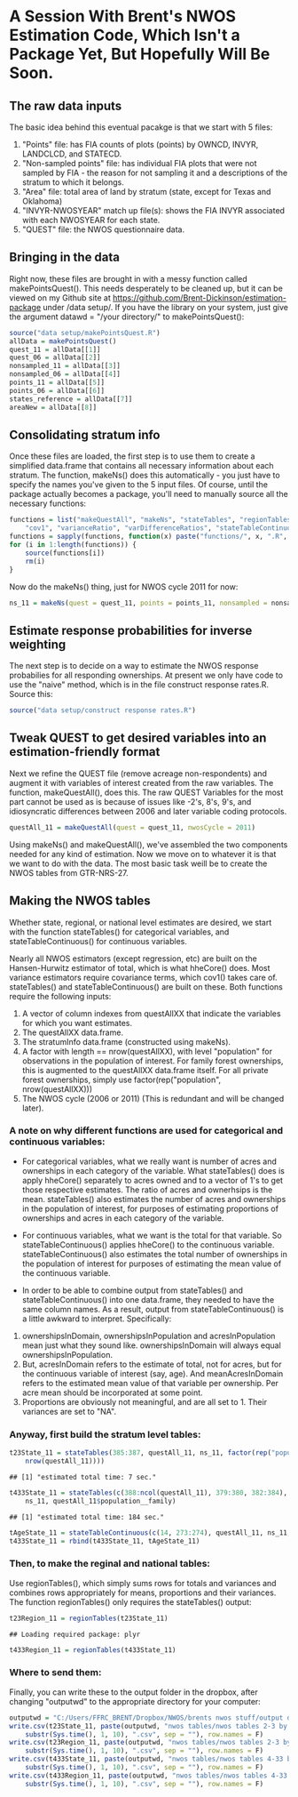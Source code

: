 A Session With Brent's NWOS Estimation Code, Which Isn't a Package Yet, But Hopefully Will Be Soon.
========================================================

The raw data inputs
---------------------------------------------
The basic idea behind this eventual pacakge is that we start with 5 files:

1. "Points" file: has FIA counts of plots (points) by OWNCD, INVYR, LANDCLCD, and STATECD.
2. "Non-sampled points" file: has individual FIA plots that were not sampled by FIA - the reason for not sampling it and a descriptions of the stratum to which it belongs.
3. "Area" file: total area of land by stratum (state, except for Texas and Oklahoma)
4. "INVYR-NWOSYEAR" match up file(s): shows the FIA INVYR associated with each NWOSYEAR for each state.
5. "QUEST" file: the NWOS questionnaire data.

Bringing in the data
---------------------------------------------
Right now, these files are brought in with a messy function called makePointsQuest(). This needs desperately to be cleaned up, but it can be viewed on my Github site at https://github.com/Brent-Dickinson/estimation-package under /data setup/. If you have the library on your system, just give the argument datawd = "/your directory/" to makePointsQuest():


```r
source("data setup/makePointsQuest.R")
allData = makePointsQuest()
quest_11 = allData[[1]]
quest_06 = allData[[2]]
nonsampled_11 = allData[[3]]
nonsampled_06 = allData[[4]]
points_11 = allData[[5]]
points_06 = allData[[6]]
states_reference = allData[[7]]
areaNew = allData[[8]]
```


Consolidating stratum info
---------------------------------------------
Once these files are loaded, the first step is to use them to create a simplified data.frame that contains all necessary information about each stratum. The function, makeNs() does this automatically - you just have to specify the names you've given to the 5 input files. Of course, until the package actually becomes a package, you'll need to manually source all the necessary functions:


```r
functions = list("makeQuestAll", "makeNs", "stateTables", "regionTables", "hheCore", 
    "cov1", "varianceRatio", "varDifferenceRatios", "stateTableContinuous")
functions = sapply(functions, function(x) paste("functions/", x, ".R", sep = ""))
for (i in 1:length(functions)) {
    source(functions[i])
    rm(i)
}
```


Now do the makeNs() thing, just for NWOS cycle 2011 for now:


```r
ns_11 = makeNs(quest = quest_11, points = points_11, nonsampled = nonsampled_11)
```


Estimate response probabilities for inverse weighting
---------------------------------------------
The next step is to decide on a way to estimate the NWOS response probabilies for all responding ownerships. At present we only have code to use the "naive" method, which is in the file construct response rates.R. Source this:


```r
source("data setup/construct response rates.R")
```


Tweak QUEST to get desired variables into an estimation-friendly format
---------------------------------------------

Next we refine the QUEST file (remove acreage non-respondents) and augment it with variables of interest created from the raw variables. The function, makeQuestAll(), does this. The raw QUEST Variables for the most part cannot be used as is because of issues like -2's, 8's, 9's, and idiosyncratic differences between 2006 and later variable coding protocols.


```r
questAll_11 = makeQuestAll(quest = quest_11, nwosCycle = 2011)
```



Using makeNs() and makeQuestAll(), we've assembled the two components needed for any kind of estimation. Now we move on to whatever it is that we want to do with the data. The most basic task weill be to create the NWOS tables from GTR-NRS-27.

Making the NWOS tables
---------------------------------------------
Whether state, regional, or national level estimates are desired, we start with the function stateTables() for categorical variables, and stateTableContinuous() for continuous variables. 

Nearly all NWOS estimators (except regression, etc) are built on the Hansen-Hurwitz estimator of total, which is what hheCore() does. Most variance estimators require covariance terms, which cov1() takes care of. stateTables() and stateTableContinuous() are built on these. Both functions require the following inputs:

1. A vector of column indexes from questAllXX that indicate the variables for which you want estimates.
2. The questAllXX data.frame.
3. The stratumInfo data.frame (constructed using makeNs).
4. A factor with length == nrow(questAllXX), with level "population" for observations in the population of interest. For family forest ownerships, this is augmented to the questAllXX data.frame itself. For all private forest ownerships, simply use factor(rep("population", nrow(questAllXX)))
5. The NWOS cycle (2006 or 2011) (This is redundant and will be changed later).

### A note on why different functions are used for categorical and continuous variables:

* For categorical variables, what we really want is number of acres and ownerships in each category of the variable. What stateTables() does is apply hheCore() separately to acres owned and to a vector of 1's to get those respective estimates. The ratio of acres and ownerhsips is the mean. stateTables() also estimates the number of acres and ownerships in the population of interest, for purposes of estimating proportions of ownerships and acres in each category of the variable. 

* For continuous variables, what we want is the total for that variable. So stateTableContinuous() applies hheCore() to the continuous variable. stateTableContinuous() also estimates the total number of ownerships in the population of interest for purposes of estimating the mean value of the continuous variable.

* In order to be able to combine output from stateTables() and stateTableContinuous() into one data.frame, they needed to have the same column names. As a result, output from stateTableContinuous() is a little awkward to interpret. Specifically:
1. ownershipsInDomain, ownershipsInPopulation and acresInPopulation mean just what they sound like. ownershipsInDomain will always equal ownershipsInPopulation.
2. But, acresInDomain refers to the estimate of total, not for acres, but for the continuous variable of interest (say, age). And meanAcresInDomain refers to the estimated mean value of that variable per ownership. Per acre mean should be incorporated at some point.
3. Proportions are obviously not meaningful, and are all set to 1. Their variances are set to "NA".

### Anyway, first build the stratum level tables:


```r
t23State_11 = stateTables(385:387, questAll_11, ns_11, factor(rep("population", 
    nrow(questAll_11))))
```

```
## [1] "estimated total time: 7 sec."
```

```r
t433State_11 = stateTables(c(388:ncol(questAll_11), 379:380, 382:384), questAll_11, 
    ns_11, questAll_11$population__family)
```

```
## [1] "estimated total time: 184 sec."
```

```r
tAgeState_11 = stateTableContinuous(c(14, 273:274), questAll_11, ns_11, questAll_11$population__family)
t433State_11 = rbind(t433State_11, tAgeState_11)
```


### Then, to make the reginal and national tables:
Use regionTables(), which simply sums rows for totals and variances and combines rows appropriately for means, proportions and their variances. The function regionTables() only requires the stateTables() output:


```r
t23Region_11 = regionTables(t23State_11)
```

```
## Loading required package: plyr
```

```r
t433Region_11 = regionTables(t433State_11)
```


### Where to send them:
Finally, you can write these to the output folder in the dropbox, after changing "outputwd" to the appropriate directory for your computer:


```r
outputwd = "C:/Users/FFRC_BRENT/Dropbox/NWOS/brents nwos stuff/output data/"
write.csv(t23State_11, paste(outputwd, "nwos tables/nwos tables 2-3 by state", 
    substr(Sys.time(), 1, 10), ".csv", sep = ""), row.names = F)
write.csv(t23Region_11, paste(outputwd, "nwos tables/nwos tables 2-3 by region", 
    substr(Sys.time(), 1, 10), ".csv", sep = ""), row.names = F)
write.csv(t433State_11, paste(outputwd, "nwos tables/nwos tables 4-33 by state", 
    substr(Sys.time(), 1, 10), ".csv", sep = ""), row.names = F)
write.csv(t433Region_11, paste(outputwd, "nwos tables/nwos tables 4-33 by region", 
    substr(Sys.time(), 1, 10), ".csv", sep = ""), row.names = F)
```


